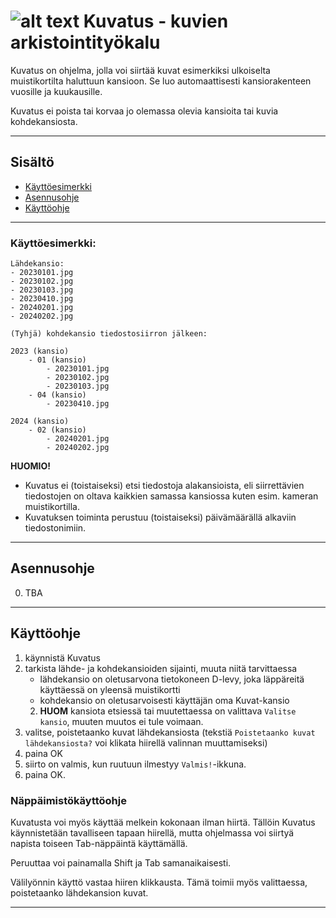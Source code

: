 # ![alt text][logo] Kuvatus - kuvien arkistointityökalu
[logo]: https://github.com/helipajari/kuvatus/kuvatus-small.png "Kuvatus-logo"

Kuvatus on ohjelma, jolla voi siirtää kuvat esimerkiksi ulkoiselta muistikortilta haluttuun kansioon.
Se luo automaattisesti kansiorakenteen vuosille ja kuukausille.

Kuvatus ei poista tai korvaa jo olemassa olevia kansioita tai kuvia kohdekansiosta. 

---

## Sisältö
- [Käyttöesimerkki](#Käyttöesimerkki:)
- [Asennusohje](#Asennusohje)
- [Käyttöohje](#Käyttöohje)

---

### Käyttöesimerkki:


```
Lähdekansio:
- 20230101.jpg
- 20230102.jpg
- 20230103.jpg
- 20230410.jpg
- 20240201.jpg
- 20240202.jpg 
```

```
(Tyhjä) kohdekansio tiedostosiirron jälkeen:

2023 (kansio)
    - 01 (kansio)
        - 20230101.jpg
        - 20230102.jpg
        - 20230103.jpg
    - 04 (kansio)
        - 20230410.jpg

2024 (kansio)
    - 02 (kansio)
        - 20240201.jpg
        - 20240202.jpg 
```
**HUOMIO!** 

- Kuvatus ei (toistaiseksi) etsi tiedostoja alakansioista, 
eli siirrettävien tiedostojen on oltava kaikkien samassa kansiossa kuten esim. kameran muistikortilla. 
- Kuvatuksen toiminta perustuu (toistaiseksi) päivämäärällä alkaviin tiedostonimiin.

---
## Asennusohje 
0. TBA

---

## Käyttöohje 
1. käynnistä Kuvatus
2. tarkista lähde- ja kohdekansioiden sijainti, muuta niitä tarvittaessa
   - lähdekansio on oletusarvona tietokoneen D-levy, joka läppäreitä käyttäessä on yleensä muistikortti
   - kohdekansio on oletusarvoisesti käyttäjän oma Kuvat-kansio
   2. **HUOM** kansiota etsiessä tai muutettaessa on valittava `Valitse kansio`, muuten muutos ei tule voimaan.
3. valitse, poistetaanko kuvat lähdekansiosta (tekstiä `Poistetaanko kuvat lähdekansiosta?` voi klikata hiirellä valinnan muuttamiseksi)
4. paina OK
5. siirto on valmis, kun ruutuun ilmestyy `Valmis!`-ikkuna. 
6. paina OK.


### Näppäimistökäyttöohje

Kuvatusta voi myös käyttää melkein kokonaan ilman hiirtä. Tällöin Kuvatus käynnistetään tavalliseen tapaan 
hiirellä, mutta ohjelmassa voi siirtyä napista toiseen Tab-näppäintä käyttämällä. 

Peruuttaa voi painamalla Shift ja Tab samanaikaisesti. 

Välilyönnin käyttö vastaa hiiren klikkausta. Tämä toimii myös valittaessa, poistetaanko lähdekansion kuvat.




---